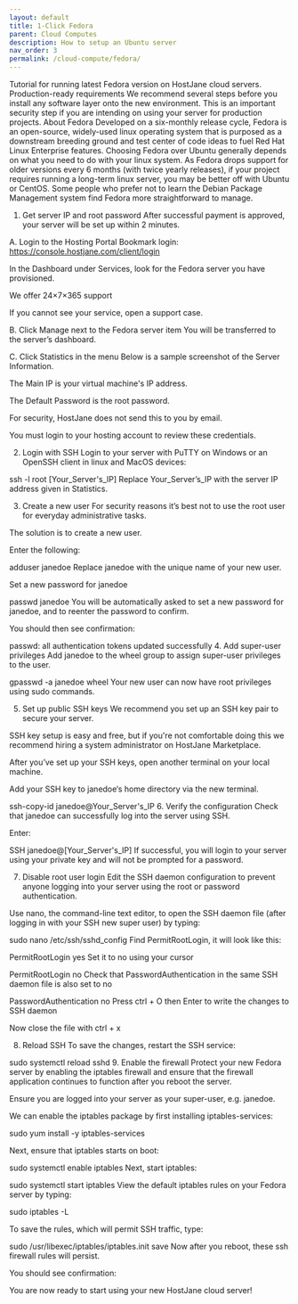```yaml
---
layout: default
title: 1-Click Fedora
parent: Cloud Computes
description: How to setup an Ubuntu server
nav_order: 3
permalink: /cloud-compute/fedora/
---
```


Tutorial for running latest Fedora version on HostJane cloud servers.
Production-ready requirements
We recommend several steps before you install any software layer onto the new environment. This is an important security step if you are intending on using your server for production projects.
About Fedora
Developed on a six-monthly release cycle, Fedora is an open-source, widely-used linux operating system that is purposed as a downstream breeding ground and test center of code ideas to fuel Red Hat Linux Enterprise features.
Choosing Fedora over Ubuntu generally depends on what you need to do with your linux system.
As Fedora drops support for older versions every 6 months (with twice yearly releases), if your project requires running a long-term linux server, you may be better off with Ubuntu or CentOS. 
Some people who prefer not to learn the Debian Package Management system find Fedora more straightforward to manage.
1. Get server IP and root password
After successful payment is approved, your server will be set up within 2 minutes.

A. Login to the Hosting Portal
Bookmark login: https://console.hostjane.com/client/login

In the Dashboard under Services, look for the Fedora server you have provisioned.


We offer 24×7×365 support

If you cannot see your service, open a support case.

B. Click Manage next to the Fedora server item
You will be transferred to the server’s dashboard.


C. Click Statistics in the menu
Below is a sample screenshot of the Server Information.


The Main IP is your virtual machine's IP address.

The Default Password is the root password.

For security, HostJane does not send this to you by email.

You must login to your hosting account to review these credentials.

2. Login with SSH
Login to your server with PuTTY on Windows or an OpenSSH client in linux and MacOS devices:

ssh -l root [Your_Server's_IP]
Replace Your_Server’s_IP with the server IP address given in Statistics.

3. Create a new user
For security reasons it’s best not to use the root user for everyday administrative tasks.

The solution is to create a new user.

Enter the following:

adduser janedoe
Replace janedoe with the unique name of your new user.

Set a new password for janedoe

passwd janedoe
You will be automatically asked to set a new password for janedoe, and to reenter the password to confirm.

You should then see confirmation:

passwd: all authentication tokens updated successfully
4. Add super-user privileges
Add janedoe to the wheel group to assign super-user privileges to the user.

gpasswd -a janedoe wheel
Your new user can now have root privileges using sudo commands.

5. Set up public SSH keys
We recommend you set up an SSH key pair to secure your server.

SSH key setup is easy and free, but if you're not comfortable doing this we recommend hiring a system administrator on HostJane Marketplace.

After you’ve set up your SSH keys, open another terminal on your local machine.

Add your SSH key to janedoe‘s home directory via the new terminal.

ssh-copy-id janedoe@Your_Server's_IP
6. Verify the configuration
Check that janedoe can successfully log into the server using SSH.

Enter:

SSH janedoe@[Your_Server's_IP]
If successful, you will login to your server using your private key and will not be prompted for a password.

7. Disable root user login
Edit the SSH daemon configuration to prevent anyone logging into your server using the root or password authentication.

Use nano, the command-line text editor, to open the SSH daemon file (after logging in with your SSH new super user) by typing:

sudo nano /etc/ssh/sshd_config
Find PermitRootLogin, it will look like this:

PermitRootLogin yes
Set it to no using your cursor

PermitRootLogin no
Check that PasswordAuthentication in the same SSH daemon file is also set to no

PasswordAuthentication no
Press ctrl + O then Enter to write the changes to SSH daemon

Now close the file with ctrl + x

8. Reload SSH
To save the changes, restart the SSH service:

sudo systemctl reload sshd
9. Enable the firewall
Protect your new Fedora server by enabling the iptables firewall and ensure that the firewall application continues to function after you reboot the server.

Ensure you are logged into your server as your super-user, e.g. janedoe.

We can enable the iptables package by first installing iptables-services:

sudo yum install -y iptables-services


Next, ensure that iptables starts on boot:

sudo systemctl enable iptables
Next, start iptables:

sudo systemctl start iptables
View the default iptables rules on your Fedora server by typing:

sudo iptables -L

To save the rules, which will permit SSH traffic, type:

sudo /usr/libexec/iptables/iptables.init save
Now after you reboot, these ssh firewall rules will persist.

You should see confirmation:


You are now ready to start using your new HostJane cloud server!